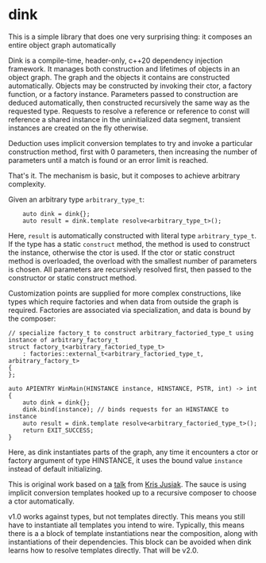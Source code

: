 # dink
This is a simple library that does one very surprising thing: it composes an entire object graph automatically

Dink is a compile-time, header-only, c++20 dependency injection framework. It manages both construction and lifetimes of objects in an object graph. The graph and the objects it contains are constructed automatically. Objects may be constructed by invoking their ctor, a factory function, or a factory instance. Parameters passed to construction are deduced automatically, then constructed recursively the same way as the requested type. Requests to resolve a reference or reference to const will reference a shared instance in the uninitialized data segment, transient instances are created on the fly otherwise.

Deduction uses implicit conversion templates to try and invoke a particular construction method, first with 0 parameters, then increasing the number of parameters until a match is found or an error limit is reached. 

That's it. The mechanism is basic, but it composes to achieve arbitrary complexity.

Given an arbitrary type `arbitrary_type_t`:
```  
    auto dink = dink{};
    auto result = dink.template resolve<arbitrary_type_t>();
```
Here, `result` is automatically constructed with literal type `arbitrary_type_t`. If the type has a static `construct` method, the method is used to construct the instance, otherwise the ctor is used. If the ctor or static construct method is overloaded, the overload with the smallest number of parameters is chosen. All parameters are recursively resolved first, then passed to the constructor or static construct method.

Customization points are supplied for more complex constructions, like types which require factories and when data from outside the graph is required. Factories are associated via specialization, and data is bound by the composer:
```
// specialize factory_t to construct arbitrary_factoried_type_t using instance of arbitrary_factory_t
struct factory_t<arbitrary_factoried_type_t>
    : factories::external_t<arbitrary_factoried_type_t, arbitrary_factory_t>
{
};

auto APIENTRY WinMain(HINSTANCE instance, HINSTANCE, PSTR, int) -> int
{
    auto dink = dink{};
    dink.bind(instance); // binds requests for an HINSTANCE to instance
    auto result = dink.template resolve<arbitrary_factoried_type_t>();
    return EXIT_SUCCESS;
}
```
Here, as dink instantiates parts of the graph, any time it encounters a ctor or factory argument of type HINSTANCE, it uses the bound value `instance` instead of default initializing.

This is original work based on a [talk](https://youtu.be/yVogS4NbL6U?si=nmCoA6SG797rT-4m) from [Kris Jusiak](linkedin.com/in/kris-jusiak). The sauce is using implicit conversion templates hooked up to a recursive composer to choose a ctor automatically.

v1.0 works against types, but not templates directly. This means you still have to instantiate all templates you intend to wire. Typically, this means there is a a block of template instantiations near the composition, along with instantiations of their dependencies. This block can be avoided when dink learns how to resolve templates directly. That will be v2.0.
